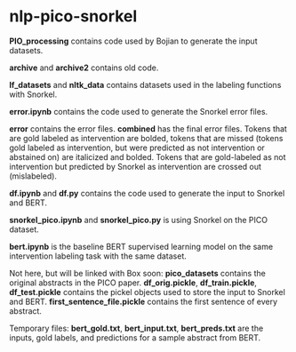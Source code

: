 # nlp-pico-snorkel

**PIO_processing** contains code used by Bojian to generate the input datasets.

**archive** and **archive2** contains old code.

**lf_datasets** and **nltk_data** contains datasets used in the labeling functions with Snorkel.

**error.ipynb** contains the code used to generate the Snorkel error files.

**error** contains the error files. **combined** has the final error files. Tokens that are gold labeled as intervention are bolded, tokens that are missed (tokens gold labeled as intervention, but were predicted as not intervention or abstained on) are italicized and bolded. Tokens that are gold-labeled as not intervention but predicted by Snorkel as intervention are crossed out (mislabeled).

**df.ipynb** and **df.py** contains the code used to generate the input to Snorkel and BERT.

**snorkel_pico.ipynb** and **snorkel_pico.py** is using Snorkel on the PICO dataset.

**bert.ipynb** is the baseline BERT supervised learning model on the same intervention labeling task with the same dataset.

Not here, but will be linked with Box soon:
**pico_datasets** contains the original abstracts in the PICO paper.
**df_orig.pickle**, **df_train.pickle**, **df_test.pickle** contains the pickel objects used to store the input to Snorkel and BERT.
**first_sentence_file.pickle** contains the first sentence of every abstract.

Temporary files:
**bert_gold.txt**, **bert_input.txt**, **bert_preds.txt** are the inputs, gold labels, and predictions for a sample abstract from BERT. 
